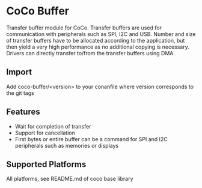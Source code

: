 # CoCo Buffer

Transfer buffer module for CoCo. Transfer buffers are used for communication with
peripherals such as SPI, I2C and USB. Number and size of transfer buffers have to
be allocated according to the application, but then yield a very high performance
as no additional copying is necessary. Drivers can directly transfer to/from the
transfer buffers using DMA.

## Import
Add coco-buffer/\<version> to your conanfile where version corresponds to the git tags

## Features
* Wait for completion of transfer
* Support for cancellation
* First bytes or entire buffer can be a command for SPI and I2C peripherals such as memories or displays

## Supported Platforms
All platforms, see README.md of coco base library
